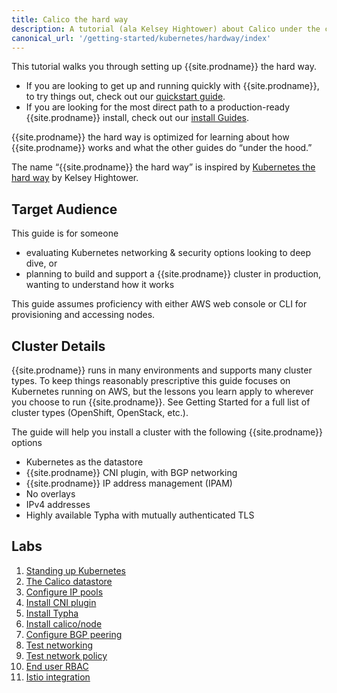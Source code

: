 ```yaml
---
title: Calico the hard way
description: A tutorial (ala Kelsey Hightower) about Calico under the covers 
canonical_url: '/getting-started/kubernetes/hardway/index'
---
```


This tutorial walks you through setting up {{site.prodname}} the hard way.

 - If you are looking to get up and running quickly with {{site.prodname}}, to try things out, check out our [quickstart guide]({{site.baseurl}}/getting-started/kubernetes/).
 - If you are looking for the most direct path to a production-ready {{site.prodname}} install, check out our [install Guides]({{site.baseurl}}/getting-started/).

{{site.prodname}} the hard way is optimized for learning about how {{site.prodname}} works and what the other guides do “under the hood.”

The name “{{site.prodname}} the hard way” is inspired by [Kubernetes the hard way](https://github.com/kelseyhightower/kubernetes-the-hard-way) by Kelsey Hightower.

## Target Audience

This guide is for someone

 - evaluating Kubernetes networking & security options looking to deep dive, or
 - planning to build and support a {{site.prodname}} cluster in production, wanting to understand how it works

This guide assumes proficiency with either AWS web console or CLI for provisioning and accessing nodes.

## Cluster Details
{{site.prodname}} runs in many environments and supports many cluster types. To keep things reasonably prescriptive this guide focuses on Kubernetes running on AWS, but the lessons you learn apply to wherever you choose to run {{site.prodname}}. See Getting Started for a full list of cluster types (OpenShift, OpenStack, etc.).

The guide will help you install a cluster with the following {{site.prodname}} options

 - Kubernetes as the datastore
 - {{site.prodname}} CNI plugin, with BGP networking
 - {{site.prodname}} IP address management (IPAM)
 - No overlays
 - IPv4 addresses
 - Highly available Typha with mutually authenticated TLS

## Labs

 1. [Standing up Kubernetes](./standing-up-kubernetes)
 1. [The Calico datastore](./the-calico-datastore)
 1. [Configure IP pools](./configure-ip-pools)
 1. [Install CNI plugin](./install-cni-plugin)
 1. [Install Typha](./install-typha)
 1. [Install calico/node](./install-node)
 1. [Configure BGP peering](./configure-bgp-peering)
 1. [Test networking](./test-networking)
 1. [Test network policy](./test-network-policy)
 1. [End user RBAC](./end-user-rbac)
 1. [Istio integration](./istio-integration)

